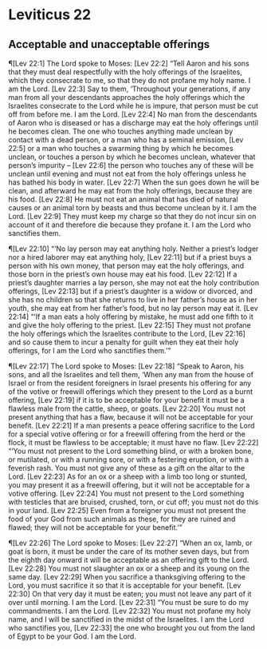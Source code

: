 # Leviticus 22

## Acceptable and unacceptable offerings
¶[Lev 22:1] The Lord spoke to Moses:
[Lev 22:2] “Tell Aaron and his sons that they must deal respectfully with the holy offerings of the Israelites, which they consecrate to me, so that they do not profane my holy name. I am the Lord.
[Lev 22:3] Say to them, ‘Throughout your generations, if any man from all your descendants approaches the holy offerings which the Israelites consecrate to the Lord while he is impure, that person must be cut off from before me. I am the Lord.
[Lev 22:4] No man from the descendants of Aaron who is diseased or has a discharge may eat the holy offerings until he becomes clean. The one who touches anything made unclean by contact with a dead person, or a man who has a seminal emission,
[Lev 22:5] or a man who touches a swarming thing by which he becomes unclean, or touches a person by which he becomes unclean, whatever that person’s impurity –
[Lev 22:6] the person who touches any of these will be unclean until evening and must not eat from the holy offerings unless he has bathed his body in water.
[Lev 22:7] When the sun goes down he will be clean, and afterward he may eat from the holy offerings, because they are his food.
[Lev 22:8] He must not eat an animal that has died of natural causes or an animal torn by beasts and thus become unclean by it. I am the Lord.
[Lev 22:9] They must keep my charge so that they do not incur sin on account of it and therefore die because they profane it. I am the Lord who sanctifies them.

¶[Lev 22:10] “‘No lay person may eat anything holy. Neither a priest’s lodger nor a hired laborer may eat anything holy,
[Lev 22:11] but if a priest buys a person with his own money, that person may eat the holy offerings, and those born in the priest’s own house may eat his food.
[Lev 22:12] If a priest’s daughter marries a lay person, she may not eat the holy contribution offerings,
[Lev 22:13] but if a priest’s daughter is a widow or divorced, and she has no children so that she returns to live in her father’s house as in her youth, she may eat from her father’s food, but no lay person may eat it.
[Lev 22:14] “‘If a man eats a holy offering by mistake, he must add one fifth to it and give the holy offering to the priest.
[Lev 22:15] They must not profane the holy offerings which the Israelites contribute to the Lord,
[Lev 22:16] and so cause them to incur a penalty for guilt when they eat their holy offerings, for I am the Lord who sanctifies them.’”

¶[Lev 22:17] The Lord spoke to Moses:
[Lev 22:18] “Speak to Aaron, his sons, and all the Israelites and tell them, ‘When any man from the house of Israel or from the resident foreigners in Israel presents his offering for any of the votive or freewill offerings which they present to the Lord as a burnt offering,
[Lev 22:19] if it is to be acceptable for your benefit it must be a flawless male from the cattle, sheep, or goats.
[Lev 22:20] You must not present anything that has a flaw, because it will not be acceptable for your benefit.
[Lev 22:21] If a man presents a peace offering sacrifice to the Lord for a special votive offering or for a freewill offering from the herd or the flock, it must be flawless to be acceptable; it must have no flaw.
[Lev 22:22] “‘You must not present to the Lord something blind, or with a broken bone, or mutilated, or with a running sore, or with a festering eruption, or with a feverish rash. You must not give any of these as a gift on the altar to the Lord.
[Lev 22:23] As for an ox or a sheep with a limb too long or stunted, you may present it as a freewill offering, but it will not be acceptable for a votive offering.
[Lev 22:24] You must not present to the Lord something with testicles that are bruised, crushed, torn, or cut off; you must not do this in your land.
[Lev 22:25] Even from a foreigner you must not present the food of your God from such animals as these, for they are ruined and flawed; they will not be acceptable for your benefit.’”

¶[Lev 22:26] The Lord spoke to Moses:
[Lev 22:27] “When an ox, lamb, or goat is born, it must be under the care of its mother seven days, but from the eighth day onward it will be acceptable as an offering gift to the Lord.
[Lev 22:28] You must not slaughter an ox or a sheep and its young on the same day.
[Lev 22:29] When you sacrifice a thanksgiving offering to the Lord, you must sacrifice it so that it is acceptable for your benefit.
[Lev 22:30] On that very day it must be eaten; you must not leave any part of it over until morning. I am the Lord.
[Lev 22:31] “You must be sure to do my commandments. I am the Lord.
[Lev 22:32] You must not profane my holy name, and I will be sanctified in the midst of the Israelites. I am the Lord who sanctifies you,
[Lev 22:33] the one who brought you out from the land of Egypt to be your God. I am the Lord.
